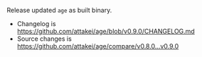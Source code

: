 Release updated `age` as built binary.

- Changelog is https://github.com/attakei/age/blob/v0.9.0/CHANGELOG.md
- Source changes is https://github.com/attakei/age/compare/v0.8.0...v0.9.0
